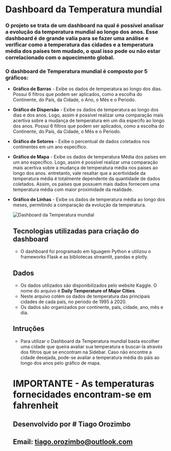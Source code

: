 # Dashboard da Temperatura mundial
### O projeto se trata de um dashboard na qual é possível analisar a evolução da temperatura mundial ao longo dos anos. Esse dashboard é de grande valia para se fazer uma análise e verificar como a temperatura das cidades e a temperatura média dos países tem mudado, o qual isso pode ou não estar correlacionado com o aquecimento global.
### O dashboard de Temperatura mundial é composto por 5 gráficos:
- **Gráfico de Barras** - Exibe os dados de temperatura ao longo dos dias. Possui 6 filtros que podem ser aplicados, como a escolha do Continente, do País, da Cidade, o Ano, o Mês e o Periodo.
- **Gráfico de Dispersão** - Exibe os dados de temperatura ao longo dos dias e dos anos. Logo, assim é possível realizar uma comparação mais acertiva sobre a mudança de temperatura em um dia especifo ao longo dos anos. Possui 6 filtros que podem ser aplicados, como a escolha do Continente, do País, da Cidade, o Mês e o Periodo.
- **Gráfico de Setores** - Exibe o percentual de dados coletados nos continentes em um ano específico.
- **Gráfico de Mapa** - Exibe os dados de temperatura Média dos países em um ano específico. Logo, assim é possível realizar uma comparação mais acertiva sobre a mudança de temperatura média nos países ao longo dos anos. entretanto, vale resaltar que a acertividade da temperatura média é totalmente dependente da quantidade de dados coletados. Assim, os países que possuem mais dados fornecem uma temperatura média com maior proximidade da realidade.
- **Gráfico de Linhas** - Exibe os dados de temperatura média ao longo dos meses, permitindo a comparação da evolução da temperatura.
  
  ![Dashboard da Temperatura mundial](https://github.com/tiago-orozimbo/Desafio-Python/assets/166767028/02a5ec7d-e78d-4ddb-ab62-a3a6919d8962)

  ## Tecnologias utilizadas para criação do dashboard
  - O dashboard foi programado em liguagem Python e utilizou o frameworks Flask e as bibliotecas streamlit, pandas e plotly.
  ## Dados
  - Os dados utilizados são disponibilizados pelo website Kaggle. O nome do arquivo é **Daily Temperature of Major Cities**.
  - Neste arquivo cotém os dados de temperatura das principais cidades de cada país, no periodo de 1995 à 2020.
  - Os dados são organizados por continente, país, cidade, ano, mês e dia.
  ## Intruções
  - Para utilizar o Dashboard da Temperatura mundial basta escolher uma cidade que queira avaliar sua temperatura e buscar-la através dos filtros que se encontram na Sidebar. Caso não encontre a cidade desejada, pode-se avaliar a temperatura média do páis ao longo dos anos pelo gráfico de mapa.
 
  # IMPORTANTE - As temperaturas fornecidades encontram-se em **fahrenheit**
  ## Desenvolvido por  # Tiago Orozimbo
  ## Email: tiago.orozimbo@outlook.com
 
